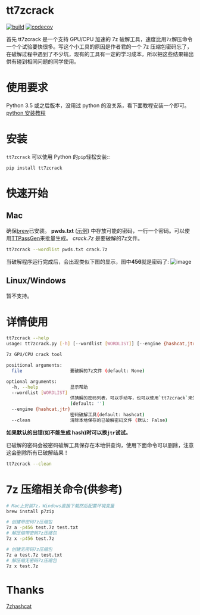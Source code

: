 # tt7zcrack

[![build](https://github.com/tp7309/tt7zcrack/actions/workflows/build.yaml/badge.svg)](https://github.com/tp7309/tt7zcrack/actions/workflows/build.yaml)
[![codecov](https://codecov.io/gh/tp7309/tt7zcrack/branch/master/graph/badge.svg?token=lyEWTqfeb9)](https://codecov.io/gh/tp7309/tt7zcrack)
<!-- [![DeepSource](https://deepsource.io/gh/tp7309/tt7zcrack.svg/?label=active+issues&show_trend=true)](https://deepsource.io/gh/tp7309/tt7zcrack/?ref=repository-badge) -->

首先 tt7zcrack 是一个支持 GPU/CPU 加速的 7z 破解工具，速度比用`7z`解压命令一个个试验要快很多。写这个小工具的原因是作者君的一个 7z 压缩包密码忘了，在破解过程中遇到了不少坑，现有的工具有一定的学习成本，所以把这些结果输出供有碰到相同问题的同学使用。

# 使用要求

Python 3.5 或之后版本，没用过 python 的没关系，看下面教程安装一个即可。
[python 安装教程](https://www.runoob.com/python3/python3-install.html)

# 安装

`tt7zcrack` 可以使用 Python 的`pip`轻松安装::

```
pip install tt7zcrack
```

# 快速开始

## Mac

确保[brew](https://brew.sh/index_zh-cn)已安装。
**pwds.txt** ([示例](https://github.com/tp7309/tt7zcrack/blob/master/asserts/crackme_wordlist.txt)) 中存放可能的密码，一行一个密码。可以使用[TTPassGen](https://github.com/tp7309/TTPassGen)来批量生成。
*crack.7z* 是要破解的7z文件。

```bash
tt7zcrack --wordlist pwds.txt crack.7z
```

当破解程序运行完成后，会出现类似下图的显示，图中**456**就是密码了:
![image](https://github.com/tp7309/tt7zcrack/blob/master/asserts/result.png)

## Linux/Windows

暂不支持。

# 详情使用

```bash
tt7zcrack --help
usage: tt7zcrack.py [-h] [--wordlist [WORDLIST]] [--engine {hashcat,jtr}] [--clean] [file]

7z GPU/CPU crack tool

positional arguments:
  file                  要破解的7z文件 (default: None)

optional arguments:
  -h, --help            显示帮助
  --wordlist [WORDLIST]
                        供猜解的密码列表，可以手动写，也可以使用`tt7zcrack`来生成，编译最好是"utf-8"
                        (default: '')
  --engine {hashcat,jtr}
                        密码破解工具(default: hashcat)
  --clean               清除本地保存的已破解密码文件 (默认: False)
```

**如果默认的出错(如不能生成 hash)时可以换`jtr`试试。**

已破解的密码会被密码破解工具保存在本地供查询，使用下面命令可以删除，注意这会删除所有已破解结果！

```bash
tt7zcrack --clean
```

# 7z 压缩相关命令(供参考)

```bash
# Mac上安装7z，Windows直接下载然后配置环境变量
brew install p7zip

# 创建带密码7z压缩包
7z a -p456 test.7z test.txt
# 解压缩带密码7z压缩包
7z x -p456 test.7z

# 创建无密码7z压缩包
7z a test.7z test.txt
# 解压缩无密码7z压缩包
7z x test.7z
```

# Thanks

[7zhashcat](https://github.com/philsmd/7z2hashcat)

